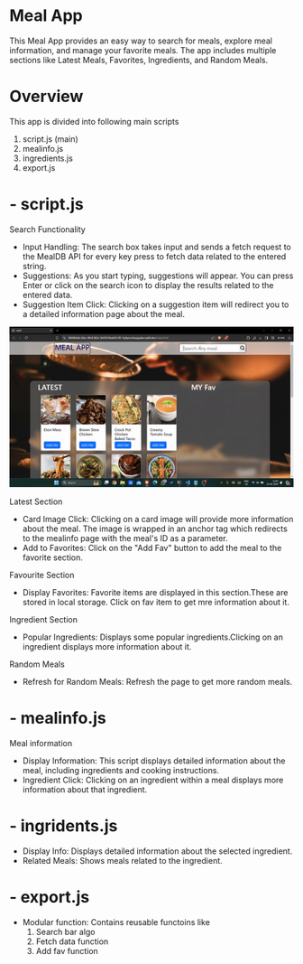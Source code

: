 # Meal App

This Meal App provides an easy way to search for meals, explore meal information, and manage your favorite meals. The app includes multiple sections like Latest Meals, Favorites, Ingredients, and Random Meals.

# Overview
This app is divided into following main scripts
1. script.js (main)
2. mealinfo.js
3. ingredients.js
4. export.js


# - script.js

Search Functionality

* Input Handling: The search box takes input and sends a fetch request to the MealDB API for every key press to fetch data related to the entered string.
* Suggestions: As you start typing, suggestions will appear. You can press Enter or click on the search icon to display the results related to the entered data.
* Suggestion Item Click: Clicking on a suggestion item will redirect you to a detailed information page about the meal.

![](https://github.com/11shazam11/Meal/blob/main/ezgif.com-video-to-gif-converter.gif)

Latest Section

* Card Image Click: Clicking on a card image will provide more information about the meal. The image is wrapped in an anchor tag which redirects to the mealinfo page with the meal's ID as a parameter.
* Add to Favorites: Click on the "Add Fav" button to add the meal to the favorite section.

Favourite Section

* Display Favorites: Favorite items are displayed in this section.These are stored in local storage. Click on fav item to get mre information about it.


Ingredient Section 

* Popular Ingredients: Displays some popular ingredients.Clicking on an ingredient displays more information about it.

Random Meals

* Refresh for Random Meals: Refresh the page to get more random meals.

# - mealinfo.js

Meal information

* Display Information: This script displays detailed information about the meal, including ingredients and cooking instructions.
* Ingredient Click: Clicking on an ingredient within a meal displays more information about that ingredient.

# - ingridents.js

* Display Info: Displays detailed information about the selected ingredient.
* Related Meals: Shows meals related to the ingredient.

# - export.js

* Modular function: Contains reusable functoins like
  1. Search bar algo
  2. Fetch data function
  3. Add fav function
